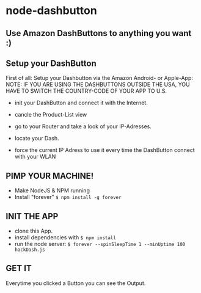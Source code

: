 # node-dashbutton
## Use Amazon DashButtons to anything you want :)

## Setup your DashButton
First of all: Setup your Dashbutton via the Amazon Android- or Apple-App:
NOTE: IF YOU ARE USING THE DASHBUTTONS OUTSIDE THE USA, YOU HAVE TO SWITCH THE COUNTRY-CODE OF YOUR APP TO U.S.

- init your DashButton and connect it with the Internet.
- cancle the Product-List view

- go to your Router and take a look of your IP-Adresses.
- locate your Dash.
- force the current IP Adress to use it every time the DashButton connect with your WLAN

## PIMP YOUR MACHINE!
- Make NodeJS & NPM running
- Install "forever"
```$ npm install -g forever```

## INIT THE APP
- clone this App.
- install dependencies with ```$ npm install```
- run the node server: ```$ forever --spinSleepTime 1 --minUptime 100 hackDash.js```

## GET IT
Everytime you clicked a Button you can see the Output.
